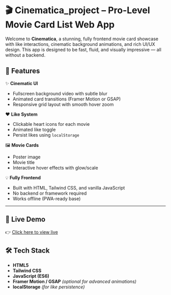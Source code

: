 # 🎬 Cinematica_project – Pro-Level Movie Card List Web App

Welcome to **Cinematica**, a stunning, fully frontend movie card showcase with like interactions, cinematic background animations, and rich UI/UX design. This app is designed to be fast, fluid, and visually impressive — all without a backend.

## 🚀 Features

✨ **Cinematic UI**  
- Fullscreen background video with subtle blur  
- Animated card transitions (Framer Motion or GSAP)  
- Responsive grid layout with smooth hover zoom

❤️ **Like System**  
- Clickable heart icons for each movie  
- Animated like toggle  
- Persist likes using `localStorage`

🖼️ **Movie Cards**  
- Poster image  
- Movie title  
- Interactive hover effects with glow/scale

💡 **Fully Frontend**  
- Built with HTML, Tailwind CSS, and vanilla JavaScript  
- No backend or framework required  
- Works offline (PWA-ready base)

---

## 🎥 Live Demo

👉 [Click here to view live](https://abhis-cinematica.netlify.app/) <!-- Add your deployment URL -->



## 🛠️ Tech Stack

- **HTML5**  
- **Tailwind CSS**  
- **JavaScript (ES6)**  
- **Framer Motion / GSAP** *(optional for advanced animations)*  
- **localStorage** *(for like persistence)*


